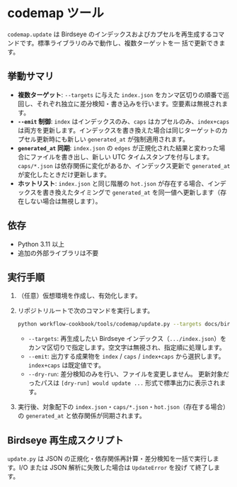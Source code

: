 # codemap ツール

`codemap.update` は Birdseye のインデックスおよびカプセルを再生成するコマンドです。標準ライブラリのみで動作し、複数ターゲットを一
括で更新できます。

## 挙動サマリ

- **複数ターゲット**: `--targets` に与えた `index.json` をカンマ区切りの順番で巡回し、それぞれ独立に差分検知・書き込みを行います。空要素は無視されます。
- **`--emit` 制御**: `index` はインデックスのみ、`caps` はカプセルのみ、`index+caps` は両方を更新します。インデックスを書き換えた場合は同じターゲットのカプセル更新時にも新しい `generated_at` が強制適用されます。
- **`generated_at` 同期**: `index.json` の `edges` が正規化された結果と変わった場合にファイルを書き出し、新しい UTC タイムスタンプを付与します。`caps/*.json` は依存関係に変化があるか、インデックス更新で `generated_at` が変化したときだけ更新します。
- **ホットリスト**: `index.json` と同じ階層の `hot.json` が存在する場合、インデックスを書き換えたタイミングで `generated_at` を同一値へ更新します（存在しない場合は無視します）。

## 依存

- Python 3.11 以上
- 追加の外部ライブラリは不要

## 実行手順

1. （任意）仮想環境を作成し、有効化します。
2. リポジトリルートで次のコマンドを実行します。

   ```bash
   python workflow-cookbook/tools/codemap/update.py --targets docs/birdseye/index.json,workflow-cookbook/docs/birdseye/index.json --emit index+caps
   ```

   - `--targets`: 再生成したい Birdseye インデックス（`.../index.json`）をカンマ区切りで指定します。空文字は無視され、指定順に処理します。
   - `--emit`: 出力する成果物を `index` / `caps` / `index+caps` から選択します。`index+caps` は既定値です。
   - `--dry-run`: 差分検知のみを行い、ファイルを変更しません。
     更新対象だったパスは `[dry-run] would update ...` 形式で標準出力に表示されます。
3. 実行後、対象配下の `index.json`・`caps/*.json`・`hot.json`（存在する場合）の `generated_at` と依存関係が同期されます。

## Birdseye 再生成スクリプト

`update.py` は JSON の正規化・依存関係再計算・差分検知を一括で実行します。I/O または JSON 解析に失敗した場合は `UpdateError` を投げ
て終了します。
